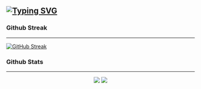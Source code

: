 

[![Typing SVG](https://readme-typing-svg.demolab.com?font=Dancing+Script&weight=900&size=24&duration=3000&pause=840&color=F8F8F8FF&background=000000FF&vCenter=true&width=1000&height=83&lines=Hello%2C+This+is+Gideon+Kiprono+Kipkemoi;I+am+a+Software+Developer;I+have+skills+in+Web+Development+especially+Front-end;My+Tech+stack:+HTML,+CSS,+JS)](https://git.io/typing-svg)
----------------------------------------------------------------------------------------------------------------------------

### Github Streak
----------------------------------------------------------------------------------------------------------------------------
[![GitHub Streak](https://github-readme-streak-stats.herokuapp.com?user=GideonKipronoPodo&theme=radical&hide_border=true)](https://git.io/streak-stats)

### Github Stats
----------------------------------------------------------------------------------------------------------------------------
<p align = "center">
  <img  src = "https://github-readme-stats.vercel.app/api?username=GideonKipronoPodo&show_icons=true&theme=radical&line_height=27">
  <img src = "https://github-readme-stats.vercel.app/api/top-langs/?username=GideonKipronoPodo&hide=dart,django,javascript,html,css,scss,pythonless&theme=radical">
</p>
